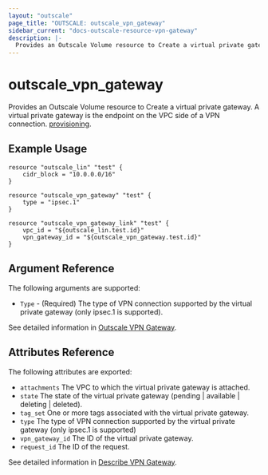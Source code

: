 ```yaml
---
layout: "outscale"
page_title: "OUTSCALE: outscale_vpn_gateway"
sidebar_current: "docs-outscale-resource-vpn-gateway"
description: |-
  Provides an Outscale Volume resource to Create a virtual private gateway. A virtual private gateway is the endpoint on the VPC side of a VPN connection.
---
```


# outscale_vpn_gateway

  Provides an Outscale Volume resource to Create a virtual private gateway. A virtual private gateway is the endpoint on the VPC side of a VPN connection. [provisioning](/docs/provisioners/index.html).

## Example Usage

```hcl
resource "outscale_lin" "test" {
	cidr_block = "10.0.0.0/16"
}

resource "outscale_vpn_gateway" "test" { 
	type = "ipsec.1" 
}

resource "outscale_vpn_gateway_link" "test" {
	vpc_id = "${outscale_lin.test.id}"
	vpn_gateway_id = "${outscale_vpn_gateway.test.id}"
}
```

## Argument Reference

The following arguments are supported:

* `Type` - (Required)	The type of VPN connection supported by the virtual private gateway (only ipsec.1 is supported).

See detailed information in [Outscale VPN Gateway](https://wiki.outscale.net/display/DOCU/Getting+Information+About+Your+Instances).

## Attributes Reference

The following attributes are exported:

* `attachments`	The VPC to which the virtual private gateway is attached.
* `state`	The state of the virtual private gateway (pending | available | deleting | deleted).
* `tag_set`	One or more tags associated with the virtual private gateway.
* `type`	The type of VPN connection supported by the virtual private gateway (only ipsec.1 is supported)
* `vpn_gateway_id`	The ID of the virtual private gateway.
* `request_id`	The ID of the request.

See detailed information in [Describe VPN Gateway](http://docs.outscale.com/api_fcu/definitions/VpnGateway.html#_api_fcu-vpngateway).

